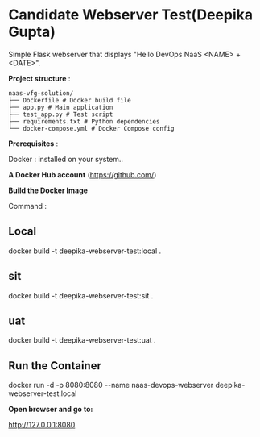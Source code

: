 # Candidate Webserver Test(Deepika Gupta)

Simple Flask webserver that displays "Hello DevOps NaaS &lt;NAME&gt; + &lt;DATE&gt;".

<B>Project structure</B> : 

```
naas-vfg-solution/
├── Dockerfile # Docker build file
├── app.py # Main application
├── test_app.py # Test script
├── requirements.txt # Python dependencies
└── docker-compose.yml # Docker Compose config
```
    
<B>Prerequisites</B> :

Docker :
 installed on your system..

<B>A Docker Hub account</B> (https://github.com/)

<B>Build the Docker Image </B>

Command :  

## Local
docker build -t deepika-webserver-test:local .
## sit
docker build -t deepika-webserver-test:sit .
## uat
docker build -t deepika-webserver-test:uat .


## Run the Container

docker run -d -p 8080:8080 --name naas-devops-webserver deepika-webserver-test:local

<B>Open browser and go to:</B>

http://127.0.0.1:8080


